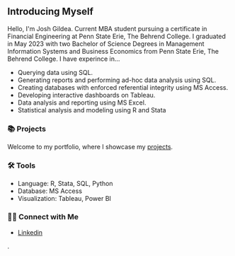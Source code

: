 ##  Introducing Myself


Hello, I'm Josh Gildea. Current MBA student pursuing a certificate in Financial Engineering at Penn State Erie, The Behrend College. I graduated in May 2023 with two Bachelor of Science Degrees in Management Information Systems and Business Economics from Penn State Erie, The Behrend College. I have experince in... 

- Querying data using SQL.
- Generating reports and performing ad-hoc data analysis using SQL.
- Creating databases with enforced referential integrity using MS Access.
- Developing interactive dashboards on Tableau.
- Data analysis and reporting using MS Excel.
- Statistical analysis and modeling using R and Stata

### 📚 Projects

Welcome to my portfolio, where I showcase my [projects](https://github.com/joshgildea/joshgildea/tree/portfolio).

### 🛠️ Tools

- Language: R, Stata, SQL, Python
- Database: MS Access
- Visualization: Tableau, Power BI

### 👋🏻 Connect with Me

- [Linkedin](https://www.linkedin.com/in/josh-gildea/)


. 

